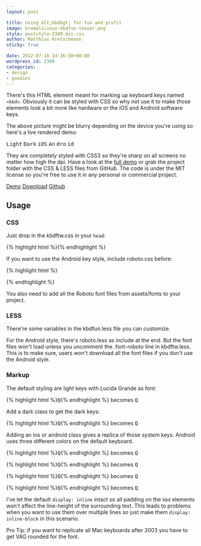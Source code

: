 ```yaml
---
layout: post

title: Using &lt;kbd&gt; for fun and profit
image: kremalicious-kbdfun-teaser.png
style: poststyle-2300.min.css
author: Matthias Kretschmann
sticky: true

date: 2012-07-16 14:36:58+00:00
wordpress_id: 2300
categories:
- design
- goodies
---
```


There's this HTML element meant for marking up keyboard keys named `<kbd>`. Obviously it can be styled with CSS so why not use it to make those elements look a bit more like hardware or the iOS and Android software keys.

The above picture might be blurry depending on the device you're using so here's a live rendered demo:

<kbd>Light</kbd> <kbd class="dark">Dark</kbd> <kbd class="ios">iOS</kbd> <kbd class="android">An</kbd> <kbd class="android dark">dro</kbd> <kbd class="android color">id</kbd>

They are completely styled with CSS3 so they're sharp on all screens no matter how high the dpi. Have a look at the [full demo](http://lab.kremalicious.com/kbdfun/) or grab the project folder with the CSS & LESS files from GitHub. The code is under the MIT license so you're free to use it in any personal or commercial project.

<a class="btn btn-primary" href="http://lab.kremalicious.com/kbdfun/">Demo</a> 
<a class="btn btn-primary icon-download" href="https://github.com/kremalicious/kbdfun/zipball/master">Download</a> 
<a class="btn icon-github" href="https://github.com/kremalicious/kbdfun/">Github</a>

## Usage


### CSS

Just drop in the kbdftw.css in your `head`:

{% highlight html %}<link rel="stylesheet" href="kbdfun.css">{% endhighlight %}

If you want to use the Android key style, include roboto.css before:

{% highlight html %}<link rel="stylesheet" href="roboto.css">
<link rel="stylesheet" href="kbdfun.css">{% endhighlight %}

You also need to add all the Roboto font files from assets/fonts to your project.

### LESS

There're some variables in the kbdfun.less file you can customize. 

For the Android style, there's roboto.less as include at the end. But the font files won't load unless you uncomment the .font-roboto line in kbdftw.less. This is to make sure, users won't download all the font files if you don't use the Android style.

### Markup

The default styling are light keys with Lucida Grande as font:

{% highlight html %}<kbd>Q</kbd>{% endhighlight %} becomes <kbd>Q</kbd>

Add a dark class to get the dark keys:

{% highlight html %}<kbd class="dark">Q</kbd>{% endhighlight %} becomes <kbd class="dark">Q</kbd>

Adding an ios or android class gives a replica of those system keys. Android uses three different colors on the default keyboard.

{% highlight html %}<kbd class="ios">Q</kbd>{% endhighlight %} becomes <kbd class="ios">Q</kbd>

{% highlight html %}<kbd class="android">Q</kbd>{% endhighlight %} becomes <kbd class="android">Q</kbd>

{% highlight html %}<kbd class="android dark">Q</kbd>{% endhighlight %} becomes <kbd class="android dark">Q</kbd>

{% highlight html %}<kbd class="android color">Q</kbd>{% endhighlight %} becomes <kbd class="android color">Q</kbd>

I've let the default `display: inline` intact so all padding on the `kbd` elements won't affect the line-height of the surrounding text. This leads to problems when you want to use them over multiple lines so just make them `display: inline-block` in this scenario.

Pro Tip: if you want to replicate all Mac keyboards after 2003 you have to get VAG rounded for the font.